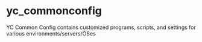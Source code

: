 yc_commonconfig
===============

YC Common Config contains customized programs, scripts, and settings for various environments/servers/OSes
